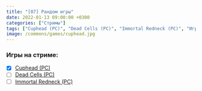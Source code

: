 ```yaml
---
title: "[07] Рандом игры"
date: 2022-01-13 09:00:00 +0300
categories: ["Стримы"]
tags: ["Cuphead (PC)", "Dead Cells (PC)", "Immortal Redneck (PC)", "Игра пройдена"]
image: /commons/games/cuphead.jpg
---
```


### Игры на стриме:
+ [x] [Cuphead (PC)](/tags/cuphead-pc)
+ [ ] [Dead Cells (PC)](/tags/dead-cells-pc)
+ [ ] [Immortal Redneck (PC)](/tags/immortal-redneck-pc)
